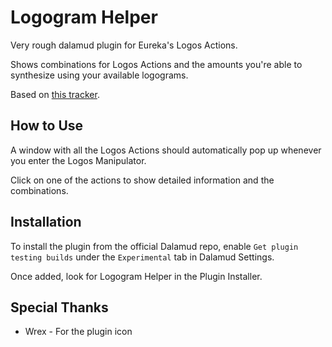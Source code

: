# Logogram Helper

Very rough dalamud plugin for Eureka's Logos Actions.

Shows combinations for Logos Actions and the amounts you're able to synthesize using your available logograms.

Based on [this tracker](https://ffxiv-eureka.com/logograms).

## How to Use
A window with all the Logos Actions should automatically pop up whenever you enter the Logos Manipulator.

Click on one of the actions to show detailed information and the combinations.

## Installation

To install the plugin from the official Dalamud repo, enable `Get plugin testing builds` under the `Experimental` tab in Dalamud Settings.

Once added, look for Logogram Helper in the Plugin Installer.

## Special Thanks
* Wrex - For the plugin icon
